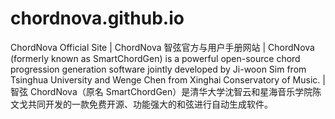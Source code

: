 # chordnova.github.io
ChordNova Official Site | ChordNova 智弦官方与用户手册网站 | ChordNova (formerly known as SmartChordGen) is a powerful open-source chord progression generation software jointly developed by Ji-woon Sim from Tsinghua University and Wenge Chen from Xinghai Conservatory of Music. | 智弦 ChordNova（原名 SmartChordGen）是清华大学沈智云和星海音乐学院陈文戈共同开发的一款免费开源、功能强大的和弦进行自动生成软件。
